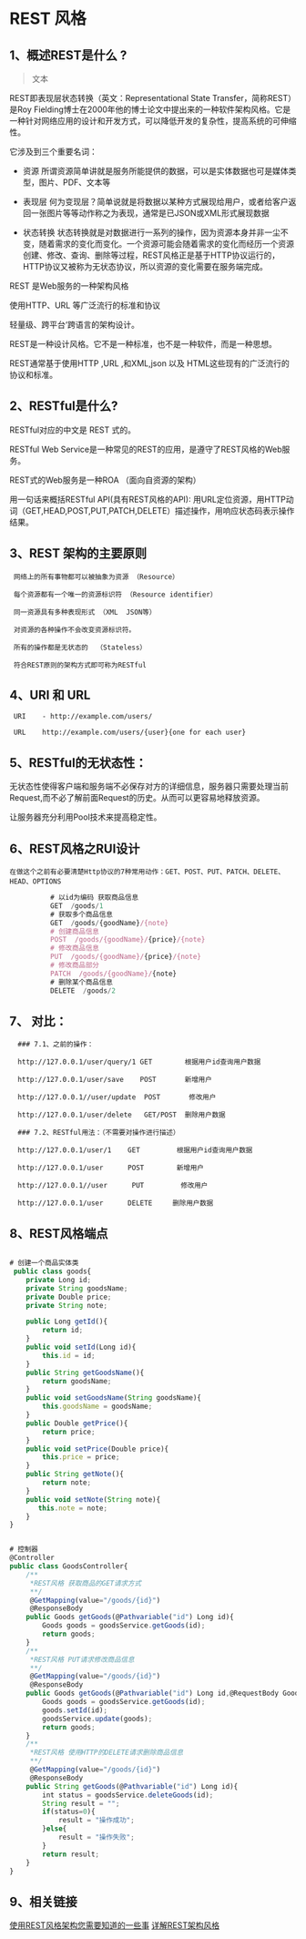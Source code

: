 # REST 风格

## 1、概述REST是什么 ?
> 文本

REST即表现层状态转换（英文：Representational State Transfer，简称REST）是Roy Fielding博士在2000年他的博士论文中提出来的一种软件架构风格。它是一种针对网络应用的设计和开发方式，可以降低开发的复杂性，提高系统的可伸缩性。

它涉及到三个重要名词：

+ 资源
所谓资源简单讲就是服务所能提供的数据，可以是实体数据也可是媒体类型，图片、PDF、文本等

+ 表现层
何为变现层？简单说就是将数据以某种方式展现给用户，或者给客户返回一张图片等等动作称之为表现，通常是已JSON或XML形式展现数据

+ 状态转换
 状态转换就是对数据进行一系列的操作，因为资源本身并非一尘不变，随着需求的变化而变化。一个资源可能会随着需求的变化而经历一个资源创建、修改、查询、删除等过程，REST风格正是基于HTTP协议运行的，HTTP协议又被称为无状态协议，所以资源的变化需要在服务端完成。

REST 是Web服务的一种架构风格

使用HTTP、URL 等广泛流行的标准和协议

轻量级、跨平台‘跨语言的架构设计。

REST是一种设计风格。它不是一种标准，也不是一种软件，而是一种思想。

REST通常基于使用HTTP ,URL ,和XML,json 以及 HTML这些现有的广泛流行的协议和标准。


## 2、RESTful是什么?

RESTful对应的中文是 REST 式的。

RESTful Web Service是一种常见的REST的应用，是遵守了REST风格的Web服务。

REST式的Web服务是一种ROA （面向自资源的架构）

用一句话来概括RESTful API(具有REST风格的API): 用URL定位资源，用HTTP动词（GET,HEAD,POST,PUT,PATCH,DELETE）描述操作，用响应状态码表示操作结果。

## 3、REST  架构的主要原则

     网络上的所有事物都可以被抽象为资源 （Resource）

     每个资源都有一个唯一的资源标识符 （Resource identifier）

     同一资源具有多种表现形式 （XML  JSON等）

     对资源的各种操作不会改变资源标识符。

     所有的操作都是无状态的  （Stateless）

     符合REST原则的架构方式即可称为RESTful

## 4、URI 和 URL

     URI    - http://example.com/users/

     URL    http://example.com/users/{user}{one for each user}

## 5、RESTful的无状态性：

无状态性使得客户端和服务端不必保存对方的详细信息，服务器只需要处理当前Request,而不必了解前面Request的历史。从而可以更容易地释放资源。

让服务器充分利用Pool技术来提高稳定性。


## 6、REST风格之RUI设计

    在做这个之前有必要清楚Http协议的7种常用动作：GET、POST、PUT、PATCH、DELETE、HEAD、OPTIONS

```javascript
          # 以id为编码 获取商品信息
          GET  /goods/1
          # 获取多个商品信息
          GET  /goods/{goodName}/{note}
          # 创建商品信息
          POST  /goods/{goodName}/{price}/{note}
          # 修改商品信息
          PUT  /goods/{goodName}/{price}/{note}
          # 修改商品部分
          PATCH  /goods/{goodName}/{note}
          # 删除某个商品信息
          DELETE  /goods/2
```

## 7、 对比：

      ### 7.1、之前的操作：

      http://127.0.0.1/user/query/1 GET        根据用户id查询用户数据

      http://127.0.0.1/user/save    POST       新增用户

      http://127.0.0.1//user/update  POST       修改用户

      http://127.0.0.1/user/delete   GET/POST  删除用户数据

      ### 7.2、RESTful用法：（不需要对操作进行描述）

      http://127.0.0.1/user/1    GET         根据用户id查询用户数据

      http://127.0.0.1/user      POST        新增用户

      http://127.0.0.1//user      PUT         修改用户

      http://127.0.0.1/user      DELETE     删除用户数据

## 8、REST风格端点

```javascript

# 创建一个商品实体类
 public class goods{
    private Long id;
    private String goodsName;
    private Double price;
    private String note;

    public Long getId(){
        return id;
    }
    public void setId(Long id){
        this.id = id;
    }
    public String getGoodsName(){
        return goodsName;
    }
    public void setGoodsName(String goodsName){
        this.goodsName = goodsName;
    }
    public Double getPrice(){
        return price;
    }
    public void setPrice(Double price){
        this.price = price;
    }
    public String getNote(){
        return note;
    }
    public void setNote(String note){
       this.note = note;
    }
}
```

```javascript

# 控制器
@Controller
public class GoodsController{
    /**
     *REST风格 获取商品的GET请求方式
     **/
     @GetMapping(value="/goods/{id}")
     @ResponseBody
    public Goods getGoods(@Pathvariable("id") Long id){
        Goods goods = goodsService.getGoods(id);
        return goods;
    }
    /**
     *REST风格 PUT请求修改商品信息
     **/
     @GetMapping(value="/goods/{id}")
     @ResponseBody
    public Goods getGoods(@Pathvariable("id") Long id,@RequestBody Goods goods){
        Goods goods = goodsService.getGoods(id);
        goods.setId(id);
        goodsService.update(goods);
        return goods;
    }
    /**
     *REST风格 使用HTTP的DELETE请求删除商品信息
     **/
     @GetMapping(value="/goods/{id}")
     @ResponseBody
    public String getGoods(@Pathvariable("id") Long id){
        int status = goodsService.deleteGoods(id);
        String result = "";
        if(status=0){
            result = "操作成功";
        }else{
            result = "操作失败";
        }
        return result;
    }
}

```
## 9、相关链接
[使用REST风格架构您需要知道的一些事](https://www.cnblogs.com/vipyoumay/p/8042924.html)
[详解REST架构风格](http://www.uml.org.cn/zjjs/201805142.asp)




